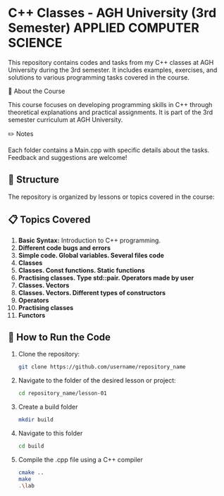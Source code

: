 # C++ Classes - AGH University (3rd Semester) APPLIED COMPUTER SCIENCE 

This repository contains codes and tasks from my C++ classes at AGH University during the 3rd semester. It includes examples, exercises, and solutions to various programming tasks covered in the course.

📖 About the Course


This course focuses on developing programming skills in C++ through theoretical explanations and practical assignments. It is part of the 3rd semester curriculum at AGH University.

✏️ Notes


Each folder contains a Main.cpp with specific details about the tasks.
Feedback and suggestions are welcome!

## 📂 Structure

The repository is organized by lessons or topics covered in the course:


## 📋 Topics Covered

1. **Basic Syntax:** Introduction to C++ programming.
2. **Different code bugs and errors**
3. **Simple code. Global variables. Several files code**
4. **Classes**
5. **Classes. Const functions. Static functions**
6. **Practising classes. Type std::pair. Operators made by user**
7. **Classes. Vectors**
8. **Classes. Vectors. Different types of constructors**
9. **Operators**
10. **Practising classes**
11. **Functors**


## 🚀 How to Run the Code

1. Clone the repository:
   ```bash
   git clone https://github.com/username/repository_name
2. Navigate to the folder of the desired lesson or project:
   ```bash
   cd repository_name/lesson-01
3. Create a build folder
   ```bash
   mkdir build
4. Navigate to this folder
   ```bash
   cd build
5. Compile the .cpp file using a C++ compiler
   ```bash
   cmake ..
   make
   .\lab

